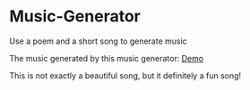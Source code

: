 # Music-Generator
Use a poem and a short song to generate music

The music generated by this music generator: 
[Demo](https://youtu.be/iiHcOd1X-rY)

This is not exactly a beautiful song, but it definitely a fun song!
